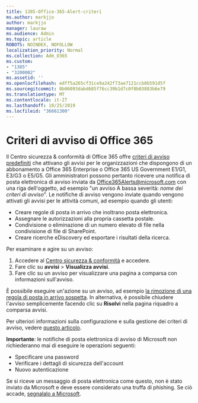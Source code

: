 ```yaml
---
title: 1385-Office-365-Alert-criteri
ms.author: markjjo
author: markjjo
manager: lauraw
ms.audience: Admin
ms.topic: article
ROBOTS: NOINDEX, NOFOLLOW
localization_priority: Normal
ms.collection: Adm_O365
ms.custom:
- "1385"
- "3200002"
ms.assetid: ''
ms.openlocfilehash: edff5a265cf31ce9a242f73ae7121ccb8b591d5f
ms.sourcegitcommit: 0b06093dabd685f76cc39b1d7c0f8b03883b6e79
ms.translationtype: MT
ms.contentlocale: it-IT
ms.lasthandoff: 10/25/2019
ms.locfileid: "36661300"
---
```

# <a name="office-365-alert-policies"></a>Criteri di avviso di Office 365

Il Centro sicurezza & conformità di Office 365 offre [criteri di avviso predefiniti](https://docs.microsoft.com/office365/securitycompliance/alert-policies#default-alert-policies) che attivano gli avvisi per le organizzazioni che dispongono di un abbonamento a Office 365 Enterprise o Office 365 US Government E1/G1, E3/G3 o E5/G5. Gli amministratori possono pertanto ricevere una notifica di posta elettronica di avviso inviata da Office365Alerts@microsoft.com con una riga dell'oggetto, ad esempio "un avviso A bassa severità: *nome dei criteri di avviso*". Le notifiche di avviso vengono inviate quando vengono attivati gli avvisi per le attività comuni, ad esempio quando gli utenti:

- Creare regole di posta in arrivo che inoltrano posta elettronica.
- Assegnare le autorizzazioni alla propria cassetta postale.
- Condivisione o eliminazione di un numero elevato di file nella condivisione di file di SharePoint.
- Creare ricerche eDiscovery ed esportare i risultati della ricerca.

Per esaminare e agire su un avviso:

1. Accedere al [Centro sicurezza & conformità](https://protection.office.com) e accedere.
2. Fare clic su **avvisi** > **Visualizza avvisi**.
3. Fare clic su un avviso per visualizzare una pagina a comparsa con informazioni sull'avviso.

È possibile eseguire un'azione su un avviso, ad esempio [la rimozione di una regola di posta in arrivo sospetta](https://docs.microsoft.com/office365/securitycompliance/responding-to-a-compromised-email-account). In alternativa, è possibile chiudere l'avviso semplicemente facendo clic su **Risolvi** nella pagina riquadro a comparsa avvisi.

Per ulteriori informazioni sulla configurazione e sulla gestione dei criteri di avviso, vedere [questo articolo](https://docs.microsoft.com/office365/securitycompliance/alert-policies).

**Importante**: le notifiche di posta elettronica di avviso di Microsoft non richiederanno mai di eseguire le operazioni seguenti:

- Specificare una password
- Verificare i dettagli di sicurezza dell'account
- Nuovo autenticazione

Se si riceve un messaggio di posta elettronica come questo, non è stato inviato da Microsoft e deve essere considerato una truffa di phishing. Se ciò accade, [segnalalo a Microsoft](https://docs.microsoft.com/office365/SecurityCompliance/report-junk-email-and-phishing-scams-in-outlook-on-the-web-eop).